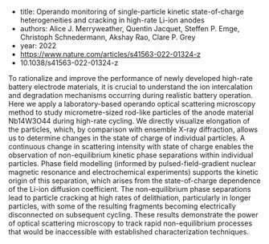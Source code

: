 - title: Operando monitoring of single-particle kinetic state-of-charge heterogeneities and cracking in high-rate Li-ion anodes
- authors: Alice J. Merryweather, Quentin Jacquet, Steffen P. Emge, Christoph Schnedermann, Akshay Rao, Clare P. Grey
- year: 2022
- https://www.nature.com/articles/s41563-022-01324-z
- 10.1038/s41563-022-01324-z

To rationalize and improve the performance of newly developed high-rate battery electrode materials, it is crucial to understand the ion intercalation and degradation mechanisms occurring during realistic battery operation. Here we apply a laboratory-based operando optical scattering microscopy method to study micrometre-sized rod-like particles of the anode material Nb14W3O44 during high-rate cycling. We directly visualize elongation of the particles, which, by comparison with ensemble X-ray diffraction, allows us to determine changes in the state of charge of individual particles. A continuous change in scattering intensity with state of charge enables the observation of non-equilibrium kinetic phase separations within individual particles. Phase field modelling (informed by pulsed-field-gradient nuclear magnetic resonance and electrochemical experiments) supports the kinetic origin of this separation, which arises from the state-of-charge dependence of the Li-ion diffusion coefficient. The non-equilibrium phase separations lead to particle cracking at high rates of delithiation, particularly in longer particles, with some of the resulting fragments becoming electrically disconnected on subsequent cycling. These results demonstrate the power of optical scattering microscopy to track rapid non-equilibrium processes that would be inaccessible with established characterization techniques.